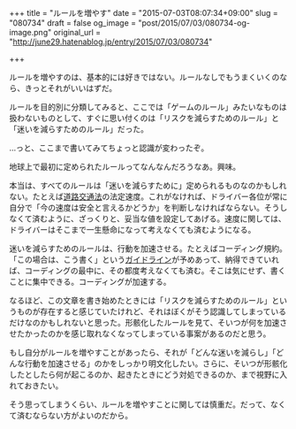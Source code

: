 +++
title = "ルールを増やす"
date = "2015-07-03T08:07:34+09:00"
slug = "080734"
draft = false
og_image = "post/2015/07/03/080734-og-image.png"
original_url = "http://june29.hatenablog.jp/entry/2015/07/03/080734"

+++

<p>ルールを増やすのは、基本的には好きではない。ルールなしでもうまくいくのなら、きっとそれがいいはずだ。</p>

<p>ルールを目的別に分類してみると、ここでは「ゲームのルール」みたいなものは扱わないものとして、すぐに思い付くのは「リスクを減らすためのルール」と「迷いを減らすためのルール」だった。</p>

<p>…っと、ここまで書いてみてちょっと認識が変わったぞ。</p>

<p>地球上で最初に定められたルールってなんなんだろうなあ。興味。</p>

<p>本当は、すべてのルールは「迷いを減らすために」定められるものなのかもしれない。たとえば<a class="keyword" href="http://d.hatena.ne.jp/keyword/%C6%BB%CF%A9%B8%F2%C4%CC%CB%A1">道路交通法</a>の法定速度。これがなければ、ドライバー各位が常に自分で「今の速度は安全と言えるかどうか」を判断しなければならない。そうしなくて済むように、ざっくりと、妥当な値を設定してあげる。速度に関しては、ドライバーはそこまで一生懸命になって考えなくても済むようになる。</p>

<p>迷いを減らすためのルールは、行動を加速させる。たとえばコーディング規約。「この場合は、こう書く」という<a class="keyword" href="http://d.hatena.ne.jp/keyword/%A5%AC%A5%A4%A5%C9%A5%E9%A5%A4%A5%F3">ガイドライン</a>が予めあって、納得できていれば、コーディングの最中に、その都度考えなくても済む。そこは気にせず、書くことに集中できる。コーディングが加速する。</p>

<p>なるほど、この文章を書き始めたときには「リスクを減らすためのルール」というものが存在すると感じていたけれど、それはぼくがそう認識してしまっているだけなのかもしれないと思った。形骸化したルールを見て、そいつが何を加速させたかったのかを感じ取れなくなってしまっている事案があるのだと思う。</p>

<p>もし自分がルールを増やすことがあったら、それが「どんな迷いを減らし」「どんな行動を加速させる」のかをしっかり明文化したい。さらに、そいつが形骸化したとしたら何が起こるのか、起きたときにどう対処できるのか、まで視野に入れておきたい。</p>

<p>そう思ってしまうくらい、ルールを増やすことに関しては慎重だ。だって、なくて済むならない方がよいのだから。</p>
